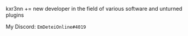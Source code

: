 kxr3nn += new developer in the field of various software and unturned plugins

My Discord: `EmDeteiOnline#4019`

